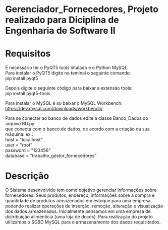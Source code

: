 # Gerenciador_Fornecedores, Projeto realizado para Diciplina de Engenharia de Software II

# Requisitos
É necessário ter o PyQT5 tools intalado e o Python MySQL.\
Para instalar o PyQT5 digite no teminal o seguinte comando:\
pip install pyqt5

Depois digite o seguinte código para baixar a extensão tools:\
pip install pyqt5-tools

Para instalar o MySQL é so baixar o MySQL Workbench:\
https://dev.mysql.com/downloads/workbench/ 

Para se conectar ao banco de dados edite a  classe Banco_Dados do arquivo BD.py\
que conecta com o banco de dados, de acordo com a criação da sua máquina:
ex.:\
host = "localhost"\
user = "root"\
password = "123456"\
database = "trabalho_gestor_fornecedores"
# Descrição
O Sistema desenvolvido tem como objetivo gerenciar informações sobre fornecedores. Seus produtos, endereço, informações sobre a compra e quantidade de produtos armazenados em estoque para uma empresa, podendo realizar operações de inserção, remoção, alteração e visualização dos dados armazenados.
Inicialmente pensamos em uma empresa de distribuição alimentícia (uma loja de doces).
Para realização do projeto utilizamos o SGBD MySQL para o armazenamento dos dados requisitados.
